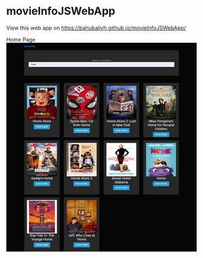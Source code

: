 # movieInfoJSWebApp
View this web app on https://bahubaliyh.github.io/movieInfoJSWebApp/

Home Page
![alt text](./screencapture-bahubaliyh-github-io-movieInfoJSWebApp-2020-10-21-15_38_55.png)
